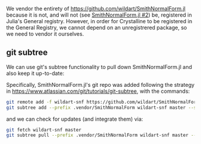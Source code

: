 We vendor the entirety of https://github.com/wildart/SmithNormalForm.jl because it is not, and will not (see [SmithNormalForm.jl #2](https://github.com/wildart/SmithNormalForm.jl/issues/2)) be, registered in Julia's General registry.
However, in order for Crystalline to be registered in the General Registry, we cannot depend on an unregistrered package, so we need to vendor it ourselves.

## git subtree
We can use git's subtree functionality to pull down SmithNormalForm.jl and also keep it up-to-date:

Specifically, SmithNormalForm.jl's git repo was added following the strategy in https://www.atlassian.com/git/tutorials/git-subtree, with the commands:

```sh
git remote add -f wildart-snf https://github.com/wildart/SmithNormalForm.jl.git
git subtree add --prefix .vendor/SmithNormalForm wildart-snf master --squash
```

and we can check for updates (and integrate them) via:

```sh
git fetch wildart-snf master
git subtree pull --prefix .vendor/SmithNormalForm wildart-snf master --squash
```

